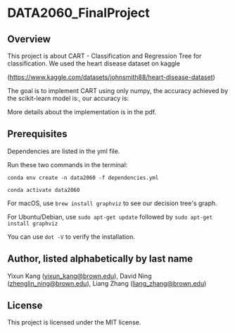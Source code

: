 # DATA2060_FinalProject

## Overview

This project is about CART - Classification and Regression Tree for classification. We used the heart disease dataset on kaggle

(https://www.kaggle.com/datasets/johnsmith88/heart-disease-dataset)

The goal is to implement CART using only numpy, the accuracy achieved by the scikit-learn model is:, our accuracy is:

More details about the implementation is in the pdf.

## Prerequisites

Dependencies are listed in the yml file. 

Run these two commands in the terminal:

`conda env create -n data2060 -f dependencies.yml`

`conda activate data2060`

For macOS, use `brew install graphviz` to see our decision tree's graph. 

For Ubuntu/Debian, use `sudo apt-get update` followed by `sudo apt-get install graphviz`

You can use `dot -V` to verify the installation.

## Author, listed alphabetically by last name

Yixun Kang (yixun_kang@brown.edu), David Ning (zhenglin_ning@brown.edu), Liang Zhang (liang_zhang@brown.edu)

## License

This project is licensed under the MIT license.